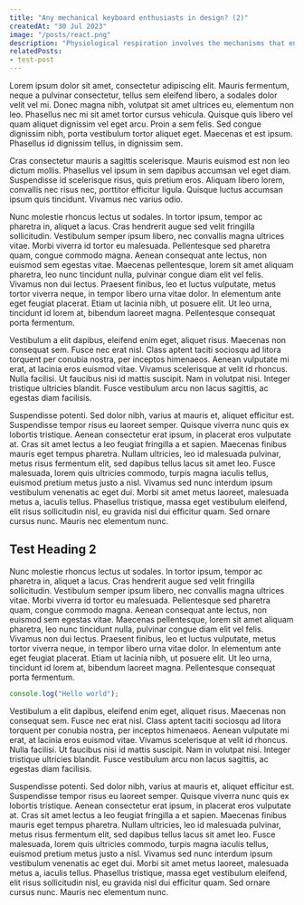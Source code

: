 ```yaml
---
title: "Any mechanical keyboard enthusiasts in design? (2)"
createdAt: "30 Jul 2023"
image: "/posts/react.png"
description: "Physiological respiration involves the mechanisms that ensure that the composition of the functional. Maxwell's equations—the foundation of classical electromagnetism—describe light as a wave that moves"
relatedPosts:
- test-post
---
```


Lorem ipsum dolor sit amet, consectetur adipiscing elit. Mauris fermentum, neque a pulvinar consectetur, tellus sem eleifend libero, a sodales dolor velit vel mi. Donec magna nibh, volutpat sit amet ultrices eu, elementum non leo. Phasellus nec mi sit amet tortor cursus vehicula. Quisque quis libero vel quam aliquet dignissim vel eget arcu. Proin a sem felis. Sed congue dignissim nibh, porta vestibulum tortor aliquet eget. Maecenas et est ipsum. Phasellus id dignissim tellus, in dignissim sem.

Cras consectetur mauris a sagittis scelerisque. Mauris euismod est non leo dictum mollis. Phasellus vel ipsum in sem dapibus accumsan vel eget diam. Suspendisse id scelerisque risus, quis pretium eros. Aliquam libero lorem, convallis nec risus nec, porttitor efficitur ligula. Quisque luctus accumsan ipsum quis tincidunt. Vivamus nec varius odio.

Nunc molestie rhoncus lectus ut sodales. In tortor ipsum, tempor ac pharetra in, aliquet a lacus. Cras hendrerit augue sed velit fringilla sollicitudin. Vestibulum semper ipsum libero, nec convallis magna ultrices vitae. Morbi viverra id tortor eu malesuada. Pellentesque sed pharetra quam, congue commodo magna. Aenean consequat ante lectus, non euismod sem egestas vitae. Maecenas pellentesque, lorem sit amet aliquam pharetra, leo nunc tincidunt nulla, pulvinar congue diam elit vel felis. Vivamus non dui lectus. Praesent finibus, leo et luctus vulputate, metus tortor viverra neque, in tempor libero urna vitae dolor. In elementum ante eget feugiat placerat. Etiam ut lacinia nibh, ut posuere elit. Ut leo urna, tincidunt id lorem at, bibendum laoreet magna. Pellentesque consequat porta fermentum.

Vestibulum a elit dapibus, eleifend enim eget, aliquet risus. Maecenas non consequat sem. Fusce nec erat nisl. Class aptent taciti sociosqu ad litora torquent per conubia nostra, per inceptos himenaeos. Aenean vulputate mi erat, at lacinia eros euismod vitae. Vivamus scelerisque at velit id rhoncus. Nulla facilisi. Ut faucibus nisi id mattis suscipit. Nam in volutpat nisi. Integer tristique ultricies blandit. Fusce vestibulum arcu non lacus sagittis, ac egestas diam facilisis.

Suspendisse potenti. Sed dolor nibh, varius at mauris et, aliquet efficitur est. Suspendisse tempor risus eu laoreet semper. Quisque viverra nunc quis ex lobortis tristique. Aenean consectetur erat ipsum, in placerat eros vulputate at. Cras sit amet lectus a leo feugiat fringilla a et sapien. Maecenas finibus mauris eget tempus pharetra. Nullam ultricies, leo id malesuada pulvinar, metus risus fermentum elit, sed dapibus tellus lacus sit amet leo. Fusce malesuada, lorem quis ultricies commodo, turpis magna iaculis tellus, euismod pretium metus justo a nisl. Vivamus sed nunc interdum ipsum vestibulum venenatis ac eget dui. Morbi sit amet metus laoreet, malesuada metus a, iaculis tellus. Phasellus tristique, massa eget vestibulum eleifend, elit risus sollicitudin nisl, eu gravida nisl dui efficitur quam. Sed ornare cursus nunc. Mauris nec elementum nunc.

## Test Heading 2

Nunc molestie rhoncus lectus ut sodales. In tortor ipsum, tempor ac pharetra in, aliquet a lacus. Cras hendrerit augue sed velit fringilla sollicitudin. Vestibulum semper ipsum libero, nec convallis magna ultrices vitae. Morbi viverra id tortor eu malesuada. Pellentesque sed pharetra quam, congue commodo magna. Aenean consequat ante lectus, non euismod sem egestas vitae. Maecenas pellentesque, lorem sit amet aliquam pharetra, leo nunc tincidunt nulla, pulvinar congue diam elit vel felis. Vivamus non dui lectus. Praesent finibus, leo et luctus vulputate, metus tortor viverra neque, in tempor libero urna vitae dolor. In elementum ante eget feugiat placerat. Etiam ut lacinia nibh, ut posuere elit. Ut leo urna, tincidunt id lorem at, bibendum laoreet magna. Pellentesque consequat porta fermentum.

```js
console.log("Hello world");
```

Vestibulum a elit dapibus, eleifend enim eget, aliquet risus. Maecenas non consequat sem. Fusce nec erat nisl. Class aptent taciti sociosqu ad litora torquent per conubia nostra, per inceptos himenaeos. Aenean vulputate mi erat, at lacinia eros euismod vitae. Vivamus scelerisque at velit id rhoncus. Nulla facilisi. Ut faucibus nisi id mattis suscipit. Nam in volutpat nisi. Integer tristique ultricies blandit. Fusce vestibulum arcu non lacus sagittis, ac egestas diam facilisis.

Suspendisse potenti. Sed dolor nibh, varius at mauris et, aliquet efficitur est. Suspendisse tempor risus eu laoreet semper. Quisque viverra nunc quis ex lobortis tristique. Aenean consectetur erat ipsum, in placerat eros vulputate at. Cras sit amet lectus a leo feugiat fringilla a et sapien. Maecenas finibus mauris eget tempus pharetra. Nullam ultricies, leo id malesuada pulvinar, metus risus fermentum elit, sed dapibus tellus lacus sit amet leo. Fusce malesuada, lorem quis ultricies commodo, turpis magna iaculis tellus, euismod pretium metus justo a nisl. Vivamus sed nunc interdum ipsum vestibulum venenatis ac eget dui. Morbi sit amet metus laoreet, malesuada metus a, iaculis tellus. Phasellus tristique, massa eget vestibulum eleifend, elit risus sollicitudin nisl, eu gravida nisl dui efficitur quam. Sed ornare cursus nunc. Mauris nec elementum nunc.